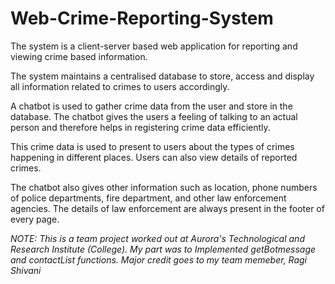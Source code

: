 # Web-Crime-Reporting-System

The system is a client-server based web application for reporting and viewing crime based information. 

The system maintains a centralised database to store, access and display all information related to crimes to users accordingly. 

A chatbot is used to gather crime data from the user and store in the database. The chatbot gives the users a feeling of talking to an actual person and therefore helps in registering crime data efficiently. 

This crime data is used to present to users about the types of crimes happening in different places. Users can also view details of reported crimes. 

The chatbot also gives other information such as location, phone numbers of police departments, fire department, and other law enforcement agencies. The details of law enforcement are always present in the footer of every page.


*NOTE: This is a team project worked out at Aurora's Technological and Research Institute (College).
My part was to Implemented getBotmessage and contactList functions. 
Major credit goes to my team memeber, Ragi Shivani* 
